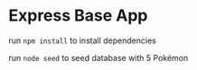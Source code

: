 # Express Base App

run `npm install`  to install dependencies

run `node seed` to seed database with 5 Pokémon
